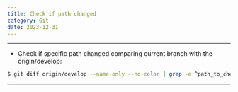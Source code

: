 ```yaml
---
title: Check if path changed
category: Git
date: 2023-12-31
---
```


-----

* Check if specific path changed comparing current branch with the origin/develop:
```bash
$ git diff origin/develop --name-only --no-color | grep -e ^path_to_check/
```

-----
